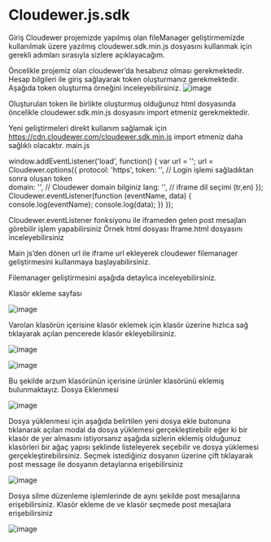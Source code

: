 # Cloudewer.js.sdk

Giriş
Cloudewer projemizde yapılmış olan fileManager geliştirmemizde kullanılmak üzere yazılmış cloudewer.sdk.min.js dosyasını kullanmak için gerekli adımları sırasıyla sizlere açıklayacağım.

Öncelikle projemiz olan cloudewer’da hesabınız olması gerekmektedir. Hesap bilgileri ile giriş sağlayarak token oluşturmanız gerekmektedir. Aşağıda token oluşturma örneğini inceleyebilirsiniz.
![image](https://github.com/Umutyasar1/Cloudewer.js.sdk/assets/65557830/5824e88c-ebdd-49eb-9226-eb5a32920754)
 

Oluşturulan token ile birlikte oluşturmuş olduğunuz html dosyasında öncelikle cloudewer.sdk.min.js dosyasını import etmeniz gerekmektedir.

Yeni geliştirmeleri direkt kullanım sağlamak için https://cdn.cloudewer.com/cloudewer.sdk.min.js import etmeniz daha sağlıklı olacaktır.
main.js

window.addEventListener('load', function() {
    var url = '';
    url = Cloudewer.options({
        protocol: 'https',
        token: '', // Login işlemi sağladıktan sonra oluşan token  
        domain: '', // Cloudewer domain bilginiz
        lang: '', // iframe dil seçimi (tr,en)
    });
    Cloudewer.eventListener(function (eventName, data) {
        console.log(eventName);
        console.log(data);
    })
});

Cloudewer.eventListener fonksiyonu ile iframeden gelen post mesajları görebilir işlem yapabilirsiniz
Örnek html dosyası
İframe.html dosyasını inceleyebilirsiniz

Main js’den dönen url ile iframe url ekleyerek cloudewer filemanager geliştirmesini kullanmaya başlayabilirsiniz.


Filemanager geliştirmesini aşağıda detaylıca inceleyebilirsiniz.

Klasör ekleme sayfası 
  
![image](https://github.com/Umutyasar1/Cloudewer.js.sdk/assets/65557830/1e37a11a-f2d6-424e-903f-dea30d5c72a0)

 
Varolan klasörün içerisine klasör eklemek için klasör üzerine hızlıca sağ tıklayarak açılan pencerede klasör ekleyebilirsiniz.
  
![image](https://github.com/Umutyasar1/Cloudewer.js.sdk/assets/65557830/0bbbefc4-72aa-4abb-920e-c3bd88e85634)

![image](https://github.com/Umutyasar1/Cloudewer.js.sdk/assets/65557830/f0f6c628-8d05-4dc3-a1eb-84d8f5c5b798)


Bu şekilde arzum klasörünün içerisine ürünler klasörünü eklemiş bulunmaktayız.
Dosya Eklenmesi

![image](https://github.com/Umutyasar1/Cloudewer.js.sdk/assets/65557830/5884cf20-dde8-4dee-8ef1-005895b0d8e1)

 
Dosya yüklenmesi için aşağıda belirtilen yeni dosya ekle butonuna tıklanarak açılan modal da dosya yüklemesi gerçekleştirebilir eğer ki bir klasör de yer almasını istiyorsanız aşağıda sizlerin eklemiş olduğunuz klasörleri bir ağaç yapısı şeklinde listeleyerek seçebilir ve dosya yüklemesi gerçekleştirebilirsiniz.
Seçmek istediğiniz dosyanın üzerine çift tıklayarak post message ile dosyanın detaylarına erişebilirsiniz

 ![image](https://github.com/Umutyasar1/Cloudewer.js.sdk/assets/65557830/af399499-e605-4c11-af65-dce25dd362d0)

Dosya silme düzenleme işlemlerinde de aynı şekilde post mesajlarına erişebilirsiniz.
Klasör ekleme de ve klasör seçmede post mesajlara erişebilirsiniz

![image](https://github.com/Umutyasar1/Cloudewer.js.sdk/assets/65557830/f2adf935-65e8-43ee-af2f-e08d7275ce23)


 





